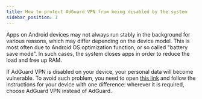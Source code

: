 ```yaml
---
title: How to protect AdGuard VPN from being disabled by the system
sidebar_position: 1
---
```


Apps on Android devices may not always run stably in the background for various reasons, which may differ depending on the device model. This is most often due to Android OS optimization function, or so called "battery save mode". In such cases, the system closes apps in order to reduce the load and free up RAM.

If AdGuard VPN is disabled on your device, your personal data will become vulnerable. To avoid such problem, you need to open [this link](https://kb.adguard.com/en/android/solving-problems/background-work) and follow the instructions for your device with one difference: wherever it is required, choose AdGuard VPN instead of AdGuard. 